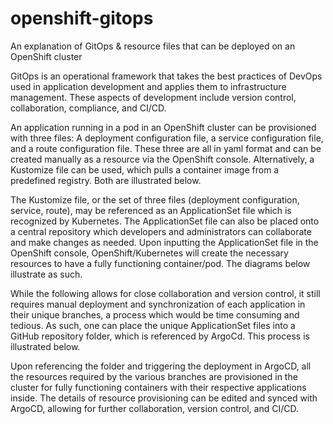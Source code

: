 # openshift-gitops
An explanation of GitOps &amp; resource files that can be deployed on an OpenShift cluster

GitOps is an operational framework that takes the best practices of DevOps used in application development and applies them to infrastructure management. These aspects of development include version control, collaboration, compliance, and CI/CD.

An application running in a pod in an OpenShift cluster can be provisioned with three files: A deployment configuration file, a service configuration file, and a route configuration file. These three are all in yaml format and can be created manually as a resource via the OpenShift console. Alternatively, a Kustomize file can be used, which pulls a container image from a predefined registry. Both are illustrated below.

The Kustomize file, or the set of three files (deployment configuration, service, route), may be referenced as an ApplicationSet file which is recognized by Kubernetes. The ApplicationSet file can also be placed onto a central repository which developers and administrators can collaborate and make changes as needed. Upon inputting the ApplicationSet file in the OpenShift console, OpenShift/Kubernetes will create the necessary resources to have a fully functioning container/pod. The diagrams below illustrate as such.

While the following allows for close collaboration and version control, it still requires manual deployment and synchronization of each application in their unique branches, a process which would be time consuming and tedious. As such, one can place the unique ApplicationSet files into a GitHub repository folder, which is referenced by ArgoCd. This process is illustrated below.

Upon referencing the folder and triggering the deployment in ArgoCD, all the resources required by the various branches are provisioned in the cluster for fully functioning containers with their respective applications inside. The details of resource provisioning can be edited and synced with ArgoCD, allowing for further collaboration, version control, and CI/CD.
